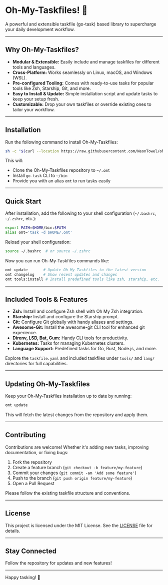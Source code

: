 # Oh-My-Taskfiles! 🚀

A powerful and extensible taskfile (go-task) based library to supercharge your daily development workflow.

---

## Why Oh-My-Taskfiles?

- **Modular & Extensible:** Easily include and manage taskfiles for different tools and languages.
- **Cross-Platform:** Works seamlessly on Linux, macOS, and Windows (WSL).
- **Pre-configured Tooling:** Comes with ready-to-use tasks for popular tools like Zsh, Starship, Git, and more.
- **Easy to Install & Update:** Simple installation script and update tasks to keep your setup fresh.
- **Customizable:** Drop your own taskfiles or override existing ones to tailor your workflow.

---

## Installation

Run the following command to install Oh-My-Taskfiles:

```bash
sh -c "$(curl --location https://raw.githubusercontent.com/NeonTowel/oh-my-taskfiles/refs/heads/main/install.sh)"
```

This will:

- Clone the Oh-My-Taskfiles repository to `~/.omt`
- Install `go-task` CLI to `~/bin`
- Provide you with an alias `omt` to run tasks easily

---

## Quick Start

After installation, add the following to your shell configuration (`~/.bashrc`, `~/.zshrc`, etc.):

```bash
export PATH=$HOME/bin:$PATH
alias omt='task -d $HOME/.omt'
```

Reload your shell configuration:

```bash
source ~/.bashrc  # or source ~/.zshrc
```

Now you can run Oh-My-Taskfiles commands like:

```bash
omt update       # Update Oh-My-Taskfiles to the latest version
omt changelog    # Show recent updates and changes
omt tools:install # Install predefined tools like zsh, starship, etc.
```

---

## Included Tools & Features

- **Zsh:** Install and configure Zsh shell with Oh My Zsh integration.
- **Starship:** Install and configure the Starship prompt.
- **Git:** Configure Git globally with handy aliases and settings.
- **Awesome-Git:** Install the awesome-git CLI tool for enhanced git experience.
- **Direnv, LSD, Bat, Gum:** Handy CLI tools for productivity.
- **Kubernetes:** Tasks for managing Kubernetes clusters.
- **Language Support:** Predefined tasks for Go, Rust, Node.js, and more.

Explore the `taskfile.yaml` and included taskfiles under `tools/` and `lang/` directories for full capabilities.

---

## Updating Oh-My-Taskfiles

Keep your Oh-My-Taskfiles installation up to date by running:

```bash
omt update
```

This will fetch the latest changes from the repository and apply them.

---

## Contributing

Contributions are welcome! Whether it's adding new tasks, improving documentation, or fixing bugs:

1. Fork the repository
2. Create a feature branch (`git checkout -b feature/my-feature`)
3. Commit your changes (`git commit -am 'Add some feature'`)
4. Push to the branch (`git push origin feature/my-feature`)
5. Open a Pull Request

Please follow the existing taskfile structure and conventions.

---

## License

This project is licensed under the MIT License. See the [LICENSE](LICENSE) file for details.

---

## Stay Connected

Follow the repository for updates and new features!

---

Happy tasking! 🎉
